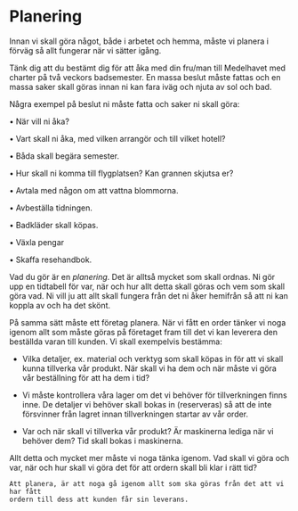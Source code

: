 # Planering

Innan vi skall göra något, både i arbetet och hemma, måste vi planera i förväg så allt fungerar när vi sätter igång.

<!-- ![enter image description here](https://lernia.itslearning.com/data/1821/C33238/Bilder/Produktionsteknik%20&%20Ekonomi/image005.gif) -->

Tänk dig att du bestämt dig för att åka med din fru/man till Medelhavet med charter på två veckors badsemester. En massa beslut måste fattas och en massa saker skall göras innan ni kan fara iväg och njuta av sol och bad.

Några exempel på beslut ni måste fatta och saker ni skall göra:

• När vill ni  åka?

• Vart skall ni åka, med vilken arrangör och till vilket  hotell?

• Båda skall begära  semester.

• Hur skall ni komma till flygplatsen? Kan grannen skjutsa  er?

• Avtala med någon om att vattna blommorna.

• Avbeställa  tidningen.

• Badkläder skall  köpas.

• Växla  pengar

• Skaffa  resehandbok.

Vad du gör är en _planering_. Det är alltså mycket som skall ordnas. Ni gör upp en tidtabell för var, när och hur allt detta skall göras och vem som skall göra vad. Ni vill ju att allt skall fungera från det ni åker hemifrån så att ni kan koppla av och ha det skönt.

På samma sätt måste ett företag planera. När vi fått en order tänker vi noga igenom allt som måste göras på företaget fram till det vi kan leverera den beställda varan till kunden. Vi skall exempelvis bestämma:

- Vilka detaljer, ex. material och verktyg som skall köpas in för att vi skall kunna tillverka vår produkt. När skall vi ha dem och när måste vi göra vår beställning för att ha dem i  tid?

- Vi måste kontrollera våra lager om det vi behöver för tillverkningen finns inne. De detaljer vi behöver skall bokas in (reserveras) så att de inte försvinner från lagret innan tillverkningen startar av vår  order.

- Var och när skall vi tillverka vår produkt? Är maskinerna lediga när vi behöver dem? Tid skall bokas i  maskinerna.

Allt detta och mycket mer måste vi noga tänka igenom. Vad skall vi göra och var, när och hur skall vi göra det för att ordern skall bli klar i rätt tid?

    Att planera, är att noga gå igenom allt som ska göras från det att vi har fått 
    ordern till dess att kunden får sin leverans. 